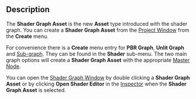 ## Description

The **Shader Graph Asset** is the new **Asset** type introduced with the shader graph. You can create a **Shader Graph Asset** from the [Project Window](https://docs.unity3d.com/Manual/ProjectView.html) from the **Create** menu.

For convenience there is a **Create** menu entry for **PBR Graph**, **Unlit Graph** and [Sub-graph](https://github.com/Unity-Technologies/ShaderGraph/wiki/Sub-graph). They can be found in the **Shader** sub-menu. The two main graph options will create a **Shader Graph Asset** with the appropriate [Master Node](https://github.com/Unity-Technologies/ShaderGraph/wiki/Master-Node).

You can open the [Shader Graph Window](https://github.com/Unity-Technologies/ShaderGraph/wiki/Shader-Graph-Window) by double clicking a **Shader Graph Asset** or by clicking **Open Shader Editor** in the [Inspector](https://docs.unity3d.com/Manual/UsingTheInspector.html) when the **Shader Graph Asset** is selected.